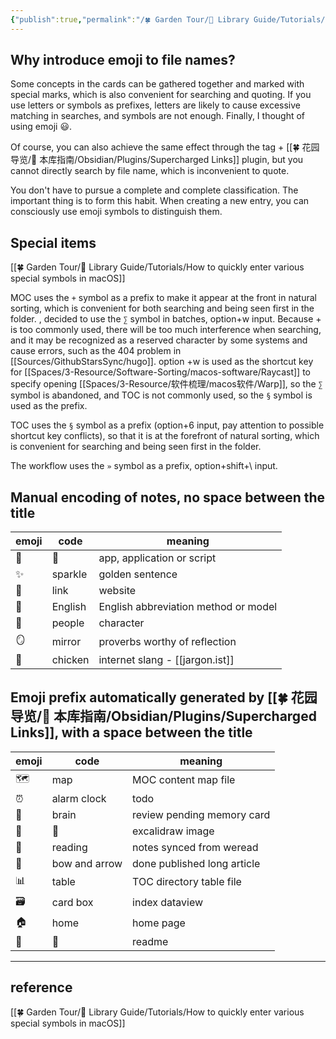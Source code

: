 ```yaml
---
{"publish":true,"permalink":"/🍀 Garden Tour/🧰 Library Guide/Tutorials/» Emoji symbol record of this library's notes.md","title":"» Emoji symbol record of this library's notes","created":"2022-08-05","modified":"2023-03-14","published":"2025-07-09T01:59:28.147+08:00","tags":["This library tutorial"],"cssclasses":""}
---
```


## Why introduce emoji to file names?

Some concepts in the cards can be gathered together and marked with special marks, which is also convenient for searching and quoting. If you use letters or symbols as prefixes, letters are likely to cause excessive matching in searches, and symbols are not enough. Finally, I thought of using emoji 😃.

Of course, you can also achieve the same effect through the tag + [[🍀 花园导览/🧰 本库指南/Obsidian/Plugins/Supercharged Links]] plugin, but you cannot directly search by file name, which is inconvenient to quote.

You don't have to pursue a complete and complete classification. The important thing is to form this habit. When creating a new entry, you can consciously use emoji symbols to distinguish them.

## Special items

[[🍀 Garden Tour/🧰 Library Guide/Tutorials/How to quickly enter various special symbols in macOS]]

MOC uses the `+` symbol as a prefix to make it appear at the front in natural sorting, which is convenient for both searching and being seen first in the folder.
, decided to use the `∑` symbol in batches, option+w input. Because + is too commonly used, there will be too much interference when searching, and it may be recognized as a reserved character by some systems and cause errors, such as the 404 problem in [[Sources/GithubStarsSync/hugo]].
option +w is used as the shortcut key for [[Spaces/3-Resource/Software-Sorting/macos-software/Raycast]] to specify opening [[Spaces/3-Resource/软件梳理/macos软件/Warp]], so the `∑` symbol is abandoned, and TOC is not commonly used, so the `§` symbol is used as the prefix.

TOC uses the `§` symbol as a prefix (option+6 input, pay attention to possible shortcut key conflicts), so that it is at the forefront of natural sorting, which is convenient for searching and being seen first in the folder.

The workflow uses the `»` symbol as a prefix, option+shift+\ input.

## Manual encoding of notes, no space between the title

| emoji | code | meaning |
| ----- | ---- | -------------------- |
| 🤖    | 🤖 | app, application or script |
| ✨    | sparkle | golden sentence |
| 🔗    | link | website |
| 🔡    | English | English abbreviation method or model |
| 🧑    | people | character |
| 🪞    | mirror | proverbs worthy of reflection |
| 🐤    | chicken | internet slang - [[jargon.ist]] |

## Emoji prefix automatically generated by [[🍀 花园导览/🧰 本库指南/Obsidian/Plugins/Supercharged Links]], with a space between the title

| emoji | code | meaning |
| ----- | ------ | ------------------------ |
| 🗺     | map | MOC content map file |
| ⏰    | alarm clock | todo |
| 🧠    | brain | review pending memory card |
| 🎨    | 🎨     | excalidraw image |
| 📖    | reading | notes synced from weread |
| 🏹    | bow and arrow | done published long article |
| 📊    | table | TOC directory table file |
| 🗃     | card box | index dataview |
| 🏠    | home | home page |
| 📃    | 📃   | readme |

---

## reference

[[🍀 Garden Tour/🧰 Library Guide/Tutorials/How to quickly enter various special symbols in macOS]] 